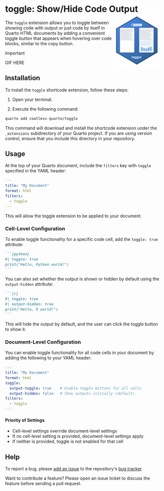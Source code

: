 # toggle: Show/Hide Code Output <img src="toggle-logo.svg" align ="right" alt="" width ="150"/>

The `toggle` extension allows you to toggle between showing code with output or just code by itself in Quarto HTML documents by adding a convenient toggle button that appears when hovering over code blocks, similar to the copy button.

> [!IMPORTANT]
> 
> GIF HERE
>

## Installation

To install the `toggle` shortcode extension, follow these steps:

1. Open your terminal.

2. Execute the following command:

```bash
quarto add coatless-quarto/toggle
```

This command will download and install the shortcode extension under the `_extensions` subdirectory of your Quarto project. If you are using version control, ensure that you include this directory in your repository.

## Usage

At the top of your Quarto document, include the `filters` key with `toggle` specified in the YAML header:

```yaml
---
title: "My Document"
format: html
filters:
  - toggle
---
```

This will allow the toggle extension to be applied to your document.

### Cell-Level Configuration

To enable toggle functionality for a specific code cell, add the `toggle: true` attribute:

````md
```{python}
#| toggle: true
print("Hello, Python world!")
```
````

You can also set whether the output is shown or hidden by default using the `output-hidden` attribute:

````md
```{r}
#| toggle: true
#| output-hidden: true
print("Hello, R world!")
```
````

This will hide the output by default, and the user can click the toggle button to show it.

### Document-Level Configuration

You can enable toggle functionality for all code cells in your document by adding the following to your YAML header:

```yaml
---
title: "My Document"
format: html
toggle:
  output-toggle: true    # Enable toggle buttons for all cells
  output-hidden: false   # Show outputs initially (default)
filters:
  - toggle
---
```

#### Priority of Settings

- Cell-level settings override document-level settings
- If no cell-level setting is provided, document-level settings apply
- If neither is provided, toggle is not enabled for that cell

## Help

To report a bug, please [add an issue](https://github.com/coatless-quarto/toggle/issues/new) to the repository's [bug tracker](https://github.com/coatless-quarto/toggle/issues).

Want to contribute a feature? Please open an issue ticket to discuss the feature before sending a pull request. 

